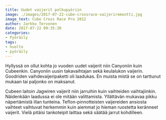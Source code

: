 ```yaml
---
title: Uudet vaijerit polkupyöriin
image: ./images/2017-07-22-cube-crossrace-vaijeriremontti.jpg
image_text: Cube Cross Race Pro 2012
author: Jarkko Tervonen
date: 2017-07-22 09:35:20
categories:
- Pyöräily
tags:
- huolto
- pyöräily
---
```

Hyllyssä on ollut kohta jo vuoden uudet vaijerit niin Canyoniin kuin Cubeenkin. Canyoniin uusin takavaihtajan sekä keulalukon vaijerin. Goodriden vaihdevaijeripaketti oli laadukas. En muista mistä se on tarttunut mukaan tai paljonko on maksanut.

Cubeen laitoin Jagwiren vaijerit niin jarruihin kuin vaihteiden vaihtajiinkin. Näidenkään laadussa ei ole mitään valittamista. Yllättävän mukavaa pikku näpertämistä illan tunteina. Teflon-pinnotteisten vaijereiden ansiosta vaihteet vaihtuvat herkemmin kuin aiemmat jo hieman ruostetta keränneet vaijerit. Vielä pitäisi tankoteipit laittaa sekä säätää jarrut kohdilleen.

